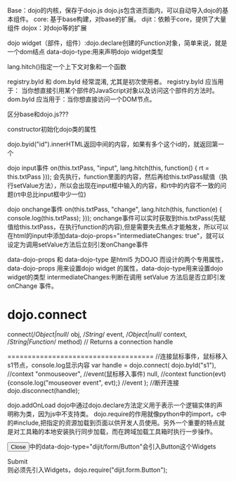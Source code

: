 Base：dojo的内核，保存于dojo.js
dojo.js包含进页面内，可以自动导入dojo的基本组件。
core: 基于base构建，对base的扩展。
dijit：依赖于core，提供了大量组件
dojox：对dojo等的扩展

dojo widget（部件，组件）:dojo.declare创建的Function对象，简单来说，就是一个dom结点
data-dojo-type:用来声明dojo widget类型

lang.hitch()指定一个上下文对象和一个函数

registry.byId 和 dom.byId 经常混淆, 尤其是初次使用者。
registry.byId 应当用于： 当你想直接引用某个部件的JavaScript对象以及访问这个部件的方法时。
dom.byId 应当用于：当你想直接访问一个DOM节点。

区分base和dojo.js???

constructor初始化dojo类的属性

dojo.byid("id").innerHTML返回中间的内容，如果有多个这个id的，就返回第一个

dojo input事件
on(this.txtPass, "input", lang.hitch(this, function()
    {
         rt = this.txtPass
    }));
会先执行，function里面的内容，然后再给this.txtPass赋值（执行setValue方法），所以会出现在input框中输入的内容，和rt中的内容不一致的问题(rt中总比input框中少一位)  

dojo onchange事件
on(this.txtPass, "change", lang.hitch(this, function(e)
            {
                console.log(this.txtPass);
            }));
onchange事件可以实时获取到this.txtPass(先赋值给this.txtPass，在执行function的内容),但是需要失去焦点才能触发，所以可以在html的input中添加data-dojo-props="intermediateChanges: true"，就可以设定为调用setValue方法后立刻引发onChange事件

data-dojo-props 和 data-dojo-type 是html5 为DOJO 而设计的两个专用属性，
data-dojo-props 用来设置dojo widget 的属性，data-dojo-type用来设置dojo widget的类型
intermediateChanges:判断在调用 setValue 方法后是否立即引发 onChange 事件。

dojo.connect
====================================
connect(/*Object|null*/ obj,
        /*String*/ event,
        /*Object|null*/ context,
        /*String|Function*/ method) // Returns a connection handle
    
    
====================================
//连接鼠标事件，鼠标移入s1节点，console.log显示内容
var handle = dojo.connect(
  dojo.byId("s1"), //context
  "onmouseover", //event(鼠标移入事件)
  null, //context
  function(evt) {console.log("mouseover event", evt);} //event
);
//断开连接
dojo.disconnect(handle);
    
dojo.addOnLoad
dojo中通过dojo.declare方法定义用于表示一个逻辑实体的声明称为类，因为js中不支持类。
dojo.require的作用就像python中的import，c中的#include,把指定的资源加载到页面以供开发人员使用。另外一个重要的特点就是对工具箱的本地安装执行同步加载，而在跨域加载工具箱时执行一步操作。

<button data-dojo-type="dijit/form/Button" >Close</button>中的data-dojo-type="dijit/form/Button"会引入Button这个Widgets
<div id="mybutton" dojotype="dijit.form.Button">Submit</div> 则必须先引入Widgets，dojo.require("dijit.form.Button"); 
